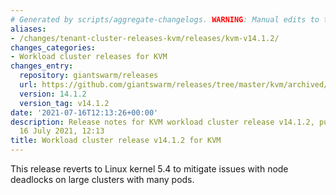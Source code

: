 ```yaml
---
# Generated by scripts/aggregate-changelogs. WARNING: Manual edits to this files will be overwritten.
aliases:
- /changes/tenant-cluster-releases-kvm/releases/kvm-v14.1.2/
changes_categories:
- Workload cluster releases for KVM
changes_entry:
  repository: giantswarm/releases
  url: https://github.com/giantswarm/releases/tree/master/kvm/archived/v14.1.2
  version: 14.1.2
  version_tag: v14.1.2
date: '2021-07-16T12:13:26+00:00'
description: Release notes for KVM workload cluster release v14.1.2, published on
  16 July 2021, 12:13
title: Workload cluster release v14.1.2 for KVM
---
```


This release reverts to Linux kernel 5.4 to mitigate issues with node deadlocks on large clusters with many pods.
